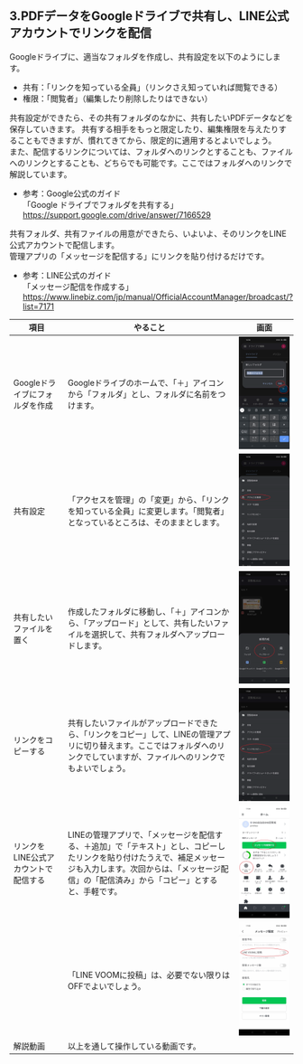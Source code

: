 ## 3.PDFデータをGoogleドライブで共有し、LINE公式アカウントでリンクを配信
Googleドライブに、適当なフォルダを作成し、共有設定を以下のようにします。  
- 共有：「リンクを知っている全員」（リンクさえ知っていれば閲覧できる）
- 権限：「閲覧者」（編集したり削除したりはできない）  
   
共有設定ができたら、その共有フォルダのなかに、共有したいPDFデータなどを保存していきます。
共有する相手をもっと限定したり、編集権限を与えたりすることもできますが、慣れてきてから、限定的に適用するとよいでしょう。  
また、配信するリンクについては、フォルダへのリンクとすることも、ファイルへのリンクとすることも、どちらでも可能です。ここではフォルダへのリンクで解説しています。  
- 参考：Google公式のガイド  
「Google ドライブでフォルダを共有する」  
https://support.google.com/drive/answer/7166529  
  
共有フォルダ、共有ファイルの用意ができたら、いよいよ、そのリンクをLINE公式アカウントで配信します。  
管理アプリの「メッセージを配信する」にリンクを貼り付けるだけです。  
- 参考：LINE公式のガイド  
「メッセージ配信を作成する」  
https://www.linebiz.com/jp/manual/OfficialAccountManager/broadcast/?list=7171  

|項目|やること|画面|
|---|---|---|
|Googleドライブにフォルダを作成|Googleドライブのホームで、「＋」アイコンから「フォルダ」とし、フォルダに名前をつけます。|<img src="images/3_images/3_01.jpg" alt="image">|
|共有設定|「アクセスを管理」の「変更」から、「リンクを知っている全員」に変更します。「閲覧者」となっているところは、そのままとします。|<img src="images/3_images/3_02.jpg" alt="image">|
|共有したいファイルを置く|作成したフォルダに移動し、「＋」アイコンから、「アップロード」として、共有したいファイルを選択して、共有フォルダへアップロードします。|<img src="images/3_images/3_03.jpg" alt="image">|
|リンクをコピーする|共有したいファイルがアップロードできたら、「リンクをコピー」して、LINEの管理アプリに切り替えます。ここではフォルダへのリンクでしていますが、ファイルへのリンクでもよいでしょう。|<img src="images/3_images/3_04.jpg" alt="image">|
|リンクをLINE公式アカウントで配信する|LINEの管理アプリで、「メッセージを配信する、＋追加」で「テキスト」とし、コピーしたリンクを貼り付けたうえで、補足メッセージも入力します。次回からは、「メッセージ配信」の「配信済み」から「コピー」とすると、手軽です。|<img src="images/3_images/3_05.jpg" alt="image">|
||「LINE VOOMに投稿」は、必要でない限りはOFFでよいでしょう。|<img src="images/3_images/3_06.jpg" alt="image">|
|解説動画|以上を通して操作している動画です。||
